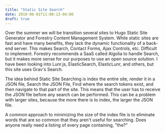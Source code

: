 ```yaml
---
title: "Static Site Search"
date: 2018-06-01T11:00:13-04:00
draft: true
---
```

Over the summer we will be transition several sites to Hugo Static Site Generator and Forestry Content Management System. While static sites are fast and have many benefits, they lack the dynamic functionality of a back-end server. This makes Search, Contact Forms, Ajax Controls, etc. Difficult to implement. Forestry recommends a SaaS called Algolia to handle Search, but it makes more sense for our purposes to use an open source solution. I have been looking into Lunr.js, ElasticSearch, ElasticLunr, and others, but this site uses Grav's Search.

The idea behind Static Site Searching is index the entire site, render it in a JSON file, Search the JSON File, Find where the search tokens exist, and then navigate to that part of the site. This means that the user has to receive the JSON file before any search can be performed. This can be a problem with larger sites, because the more there is to index, the larger the JSON file.

A common approach to minimizing the size of the index file is to eliminate words that are so common that they aren't useful for searching. Does anyone really need a listing of every page containing, "the?"

